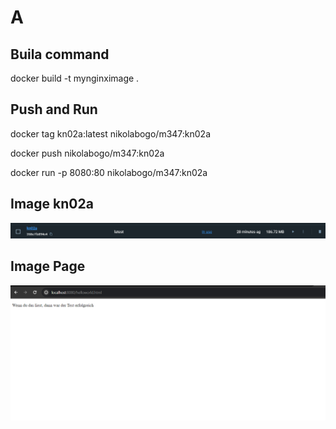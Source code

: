 # A
## Buila command
docker build -t mynginximage .
## Push and Run
docker tag kn02a:latest nikolabogo/m347:kn02a

docker push nikolabogo/m347:kn02a

docker run -p 8080:80 nikolabogo/m347:kn02a
## Image kn02a
![Screenshot details page](https://github.com/NikolaBogosavljevic/M347_NiBog/blob/main/KN02/imagedesktop.png)
## Image Page
![Screenshot details page](https://github.com/NikolaBogosavljevic/M347_NiBog/blob/main/KN02/htmlpage.png)
